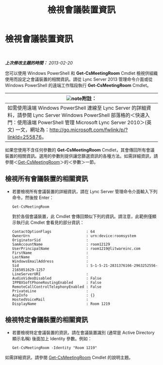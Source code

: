 ﻿---
title: 檢視會議裝置資訊
TOCTitle: 檢視會議裝置資訊
ms:assetid: 838bdbf8-8b68-4eb6-8fa3-45bfd5b0b1cd
ms:mtpsurl: https://technet.microsoft.com/zh-tw/library/JJ994043(v=OCS.15)
ms:contentKeyID: 52056137
ms.date: 08/10/2015
mtps_version: v=OCS.15
ms.translationtype: HT
---

# 檢視會議裝置資訊

 

_**上次修改主題的時間：** 2013-02-20_

您可以使用 Windows PowerShell 和 **Get-CsMeetingRoom** Cmdlet 檢視供組織使用而設定之會議裝置的相關資訊。請從 Lync Server 2013 管理命令介面或從 Windows PowerShell 的遠端工作階段執行 **Get-CsMeetingRoom** Cmdlet。

<table>
<thead>
<tr class="header">
<th><img src="images/Gg398811.note(OCS.15).gif" title="note" alt="note" />附註：</th>
</tr>
</thead>
<tbody>
<tr class="odd">
<td>如需使用遠端 Windows PowerShell 連線至 Lync Server 的詳細資料，請參閱 Lync Server Windows PowerShell 部落格的＜快速入門：使用遠端 PowerShell 管理 Microsoft Lync Server 2010＞(英文) 一文，網址為：<a href="http://go.microsoft.com/fwlink/p/?linkid=255876">http://go.microsoft.com/fwlink/p/?linkId=255876</a>。</td>
</tr>
</tbody>
</table>


如果您使用不含任何參數的 **Get-CsMeetingRoom** Cmdlet，其會傳回所有會議裝置的相關資訊。選用的參數則提供讓您篩選資訊的各種方法。如需詳細資訊，請參閱＜[Get-CsMeetingRoom](https://docs.microsoft.com/en-us/powershell/module/skype/Get-CsMeetingRoom)＞的＜參數＞一節。


## 檢視所有會議裝置的相關資訊

  - 若要檢視所有會議裝置的詳細資訊，請在 Lync Server 管理命令介面輸入下列命令，然後按 Enter：
    
        Get-CsMeetingRoom
    
    對於各個會議裝置，此 Cmdlet 會傳回類似下列的資訊。請注意，此範例僅顯示執行此 Cmdlet 會看見的部分資訊：
    
        ContactOptionFlags                : 64
        OwnerUrn                          : urn:device:roomsystem
        OriginatorSid                     :
        SamAccountName                    : room12129
        UserPrincipalName                 : room1219@litwareinc.com
        FirstName                         : 
        LastName                          :
        WindowsEmailAddress               :
        Sid                               : S-1-5-21-2831376166-2963252556-2165051629-1257
        LineServerURI                     :
        AudioVideoDisabled                : False
        IPPBXSoftPhoneRoutingEnabled      : False
        RemoteCallControlTelephonyEnabled : False
        PrivateLine                       :
        AcpInfo                           : {}
        HostedVoiceMail                   :
        DisplayName                       : Room 1219

## 檢視特定會議裝置的相關資訊

  - 若要檢視特定會議裝置的資訊，請在會議裝置識別 (通常是 Active Directory 顯示名稱) 後面加上 Identity 參數。例如：
    
        Get-CsMeetingRoom -Identity "Room 1219"

如需詳細資訊，請參閱 [Get-CsMeetingRoom](https://docs.microsoft.com/en-us/powershell/module/skype/Get-CsMeetingRoom) Cmdlet 的說明主題。

